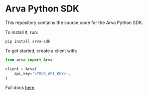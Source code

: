 # Arva Python SDK

This repository contains the source code for the Arva Python SDK.

To install it, run:

```SH
pip install arva-sdk
```

To get started, create a client with:

```Python
from arva import Arva

client = Arva(
    api_key='<YOUR_API_KEY>',
)
```

Full docs [here](https://platform.arva-ai.com/docs).
